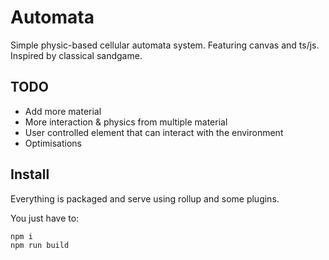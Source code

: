 # Automata

Simple physic-based cellular automata system.
Featuring canvas and ts/js.
Inspired by classical sandgame.

## TODO

- Add more material
- More interaction & physics from multiple material
- User controlled element that can interact with the environment
- Optimisations 

## Install 

Everything is packaged and serve using rollup and some plugins.

You just have to: 

``` shell
npm i 
npm run build
```

